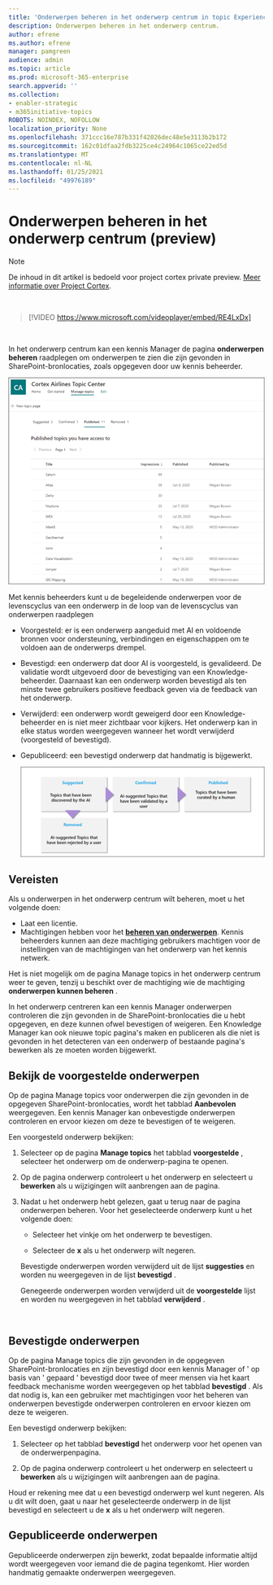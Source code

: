 ```yaml
---
title: 'Onderwerpen beheren in het onderwerp centrum in topic Experience (preview) '
description: Onderwerpen beheren in het onderwerp centrum.
author: efrene
ms.author: efrene
manager: pamgreen
audience: admin
ms.topic: article
ms.prod: microsoft-365-enterprise
search.appverid: ''
ms.collection:
- enabler-strategic
- m365initiative-topics
ROBOTS: NOINDEX, NOFOLLOW
localization_priority: None
ms.openlocfilehash: 371ccc16e787b331f42026dec48e5e3113b2b172
ms.sourcegitcommit: 162c01dfaa2fdb3225ce4c24964c1065ce22ed5d
ms.translationtype: MT
ms.contentlocale: nl-NL
ms.lasthandoff: 01/25/2021
ms.locfileid: "49976189"
---
```

# <a name="manage-topics-in-the-topic-center-preview"></a>Onderwerpen beheren in het onderwerp centrum (preview)

> [!Note] 
> De inhoud in dit artikel is bedoeld voor project cortex private preview. [Meer informatie over Project Cortex](https://aka.ms/projectcortex).

</br>

> [!VIDEO https://www.microsoft.com/videoplayer/embed/RE4LxDx]  

</br>


In het onderwerp centrum kan een kennis Manager de pagina **onderwerpen beheren** raadplegen om onderwerpen te zien die zijn gevonden in SharePoint-bronlocaties, zoals opgegeven door uw kennis beheerder.  

   ![Onderwerpen centrum](../media/knowledge-management/topic-center.png) </br> 



Met kennis beheerders kunt u de begeleidende onderwerpen voor de levenscyclus van een onderwerp in de loop van de levenscyclus van onderwerpen raadplegen

- Voorgesteld: er is een onderwerp aangeduid met AI en voldoende bronnen voor ondersteuning, verbindingen en eigenschappen om te voldoen aan de onderwerps drempel.
- Bevestigd: een onderwerp dat door AI is voorgesteld, is gevalideerd. De validatie wordt uitgevoerd door de bevestiging van een Knowledge-beheerder. Daarnaast kan een onderwerp worden bevestigd als ten minste twee gebruikers positieve feedback geven via de feedback van het onderwerp.
- Verwijderd: een onderwerp wordt geweigerd door een Knowledge-beheerder en is niet meer zichtbaar voor kijkers. Het onderwerp kan in elke status worden weergegeven wanneer het wordt verwijderd (voorgesteld of bevestigd). 
- Gepubliceerd: een bevestigd onderwerp dat handmatig is bijgewerkt.

   ![Levenscyclus van onderwerpen](../media/knowledge-management/topic-lifecycle.png) </br> 

## <a name="requirements"></a>Vereisten

Als u onderwerpen in het onderwerp centrum wilt beheren, moet u het volgende doen:
- Laat een licentie.
- Machtigingen hebben voor het [**beheren van onderwerpen**](https://docs.microsoft.com/microsoft-365/knowledge/topic-experiences-user-permissions). Kennis beheerders kunnen aan deze machtiging gebruikers machtigen voor de instellingen van de machtigingen van het onderwerp van het kennis netwerk. 

Het is niet mogelijk om de pagina Manage topics in het onderwerp centrum weer te geven, tenzij u beschikt over de machtiging wie de machtiging **onderwerpen kunnen beheren** .

In het onderwerp centreren kan een kennis Manager onderwerpen controleren die zijn gevonden in de SharePoint-bronlocaties die u hebt opgegeven, en deze kunnen ofwel bevestigen of weigeren. Een Knowledge Manager kan ook nieuwe topic pagina's maken en publiceren als die niet is gevonden in het detecteren van een onderwerp of bestaande pagina's bewerken als ze moeten worden bijgewerkt.


## <a name="review-suggested-topics"></a>Bekijk de voorgestelde onderwerpen

Op de pagina Manage topics voor onderwerpen die zijn gevonden in de opgegeven SharePoint-bronlocaties, wordt het tabblad **Aanbevolen** weergegeven. Een kennis Manager kan onbevestigde onderwerpen controleren en ervoor kiezen om deze te bevestigen of te weigeren.

Een voorgesteld onderwerp bekijken:

1. Selecteer op de pagina **Manage topics** het tabblad **voorgestelde** , selecteer het onderwerp om de onderwerp-pagina te openen.</br>

2. Op de pagina onderwerp controleert u het onderwerp en selecteert u **bewerken** als u wijzigingen wilt aanbrengen aan de pagina.

3. Nadat u het onderwerp hebt gelezen, gaat u terug naar de pagina onderwerpen beheren. Voor het geselecteerde onderwerp kunt u het volgende doen:

   - Selecteer het vinkje om het onderwerp te bevestigen.
    
   - Selecteer de **x** als u het onderwerp wilt negeren.

    Bevestigde onderwerpen worden verwijderd uit de lijst **suggesties** en worden nu weergegeven in de lijst **bevestigd** .

    Genegeerde onderwerpen worden verwijderd uit de **voorgestelde** lijst en worden nu weergegeven in het tabblad **verwijderd** .

   </br> 

## <a name="confirmed-topics"></a>Bevestigde onderwerpen

Op de pagina Manage topics die zijn gevonden in de opgegeven SharePoint-bronlocaties en zijn bevestigd door een kennis Manager of ' op basis van ' gepaard ' bevestigd door twee of meer mensen via het kaart feedback mechanisme worden weergegeven op het tabblad **bevestigd** . Als dat nodig is, kan een gebruiker met machtigingen voor het beheren van onderwerpen bevestigde onderwerpen controleren en ervoor kiezen om deze te weigeren.

Een bevestigd onderwerp bekijken:

1. Selecteer op het tabblad **bevestigd** het onderwerp voor het openen van de onderwerpenpagina.</br>

2. Op de pagina onderwerp controleert u het onderwerp en selecteert u **bewerken** als u wijzigingen wilt aanbrengen aan de pagina.

Houd er rekening mee dat u een bevestigd onderwerp wel kunt negeren.  Als u dit wilt doen, gaat u naar het geselecteerde onderwerp in de lijst bevestigd en selecteert u de **x** als u het onderwerp wilt negeren.

## <a name="published-topics"></a>Gepubliceerde onderwerpen
Gepubliceerde onderwerpen zijn bewerkt, zodat bepaalde informatie altijd wordt weergegeven voor iemand die de pagina tegenkomt. Hier worden handmatig gemaakte onderwerpen weergegeven.




